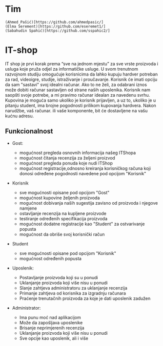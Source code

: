 # Tim
    (Ahmed Pašić)[https://github.com/ahmedpasic/]
    (Elma Šerement)[https://github.com/eseremet1/]
    (Sabahudin Spahić)[https://github.com/sspahic2/]

# IT-shop
IT shop je prvi korak prema “sve na jednom mjestu” za sve vrste proizvoda i usluga koje pruža odjel za informatičke usluge. U svom trenutnom razvojnom studiju omogućuje korisnicima da lahko kupuju hardver potreban za rad, videoigre, studije, istraživanje i proučavanje.
Korisnik će imati opciju da sam "sastavi" svoj idealni računar. Ako to ne želi, za odabrani iznos može dobiti računar sastavljen od strane naših uposlenika. Korisnik nam saopšti svoje potrebe, a mi pravimo računar idealan za navedenu svrhu. Kupovina je moguća samo ukoliko je korisnik prijavljen, a uz to, ukoliko je u pitanju student, ima brojne pogodnosti prilikom kupovanja hardvera. Nakon narudžbe, vaš računar. ili vaše komponente, bit će dostavljene na vašu kućnu adresu.

## Funkcionalnost

- Gost:
    - mogućnost pregleda osnovnih informacija našeg ITShopa
    - mogućnost čitanja recenzija za željeni proizvod
    - mogućnost pregleda ponuda koje nudi ITShop
    - mogućnost registracije,odnosno kreiranja korisničkog računa koji donosi određene pogodnosti navedene pod opcijom "Korisnik"

- Korisnik 
    - sve mogućnosti opisane pod opcijom "Gost"
    - mogućnost kupovine željenih proizvoda
    - mogućnost dobivanja naših sugestija zavisno od proizvoda i njegove namjene
    - ostavljanje recenzija na kupljene proizvode
    - testiranje određenih specifikacija proizvoda
    - mogućnost dodatne registracije kao "Student" za ostvarivanje popusta
    - mogućnost da obriše svoj korisnički račun

- Student
    - sve mogućnosti opisane pod opcijom "Korisnik"
    - mogućnost određenih popusta

- Uposlenik:
    - Postavljanje proizvoda koji su u ponudi
    - Uklanjanje proizvoda koji više nisu u ponudi
    - Slanje zahtjeva administratoru za uklanjanje recenzija
    - Primanje zahtjeva od korisnika za izgradnju računara
    - Praćenje trenutačnih proizvoda za koje je dati uposlenik zadužen

- Administrator:
    - Ima punu moć nad aplikacijom
    - Može da zapošljava uposlenike
    - Brisanje neprimjerenih recenzija
    - Uklanjanje proizvoda koji više nisu u ponudi
    - Sve opcije kao uposlenik, ali i više

    
